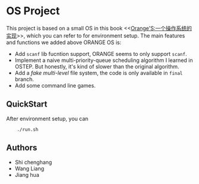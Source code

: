 # OS Project

This project is based on a small OS in this book <<[Orange'S:一个操作系统的实现](https://book.douban.com/subject/3735649/)>>, which you can refer to for environment setup. The main features and functions we added above ORANGE OS is:

- Add `scanf` lib fucntion support, ORANGE seems to only support `scanf`.
- Implement a naive multi-priority-queue scheduling algorithm I learned in OSTEP. But honestly, it's kind of slower than the original algorithm.
- Add a *fake multi-level* file system, the code is only available in `final` branch.
- Add some command line games.

## QuickStart

After environment setup, you can

```shell
    ./run.sh
```

## Authors

- Shi chenghang
- Wang Liang
- Jiang hua
